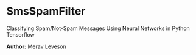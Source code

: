 # SmsSpamFilter
Classifying Spam/Not-Spam Messages Using Neural Networks in Python Tensorflow

**Author:** Merav Leveson
